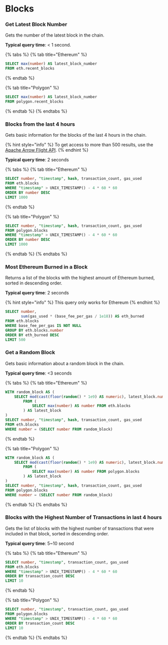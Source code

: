 # Blocks

### Get Latest Block Number

Gets the number of the latest block in the chain.

**Typical query time**: < 1 second.

{% tabs %}
{% tab title="Ethereum" %}
```sql
SELECT max(number) AS latest_block_number
FROM eth.recent_blocks
```
{% endtab %}

{% tab title="Polygon" %}
```sql
SELECT max(number) AS latest_block_number
FROM polygon.recent_blocks
```
{% endtab %}
{% endtabs %}

### Blocks from the last 4 hours

Gets basic information for the blocks of the last 4 hours in the chain.

{% hint style="info" %}
To get access to more than 500 results, use the [Apache Arrow Flight API](broken-reference/).
{% endhint %}

**Typical query time**: 2 seconds

{% tabs %}
{% tab title="Ethereum" %}
```sql
SELECT number, "timestamp", hash, transaction_count, gas_used
FROM eth.blocks
WHERE "timestamp" > UNIX_TIMESTAMP() - 4 * 60 * 60
ORDER BY number DESC
LIMIT 1000
```
{% endtab %}

{% tab title="Polygon" %}
```sql
SELECT number, "timestamp", hash, transaction_count, gas_used
FROM polygon.blocks
WHERE "timestamp" > UNIX_TIMESTAMP() - 4 * 60 * 60
ORDER BY number DESC
LIMIT 1000
```
{% endtab %}
{% endtabs %}

### Most Ethereum Burned in a Block

Returns a list of the blocks with the highest amount of Ethereum burned, sorted in descending order.

**Typical query time**: 2 seconds

{% hint style="info" %}
This query only works for Ethereum
{% endhint %}

```sql
SELECT number,
       sum(gas_used * (base_fee_per_gas / 1e18)) AS eth_burned
FROM eth.blocks
WHERE base_fee_per_gas IS NOT NULL
GROUP BY eth.blocks.number
ORDER BY eth_burned DESC
LIMIT 500
```

### Get a Random Block

Gets basic information about a random block in the chain.

**Typical query time**: <3 seconds

{% tabs %}
{% tab title="Ethereum" %}
```sql
WITH random_block AS (
    SELECT mod(cast(floor(random() * 1e9) AS numeric), latest_block.number) AS number
        FROM (
            SELECT max(number) AS number FROM eth.blocks
        ) AS latest_block
)
SELECT number, "timestamp", hash, transaction_count, gas_used 
FROM eth.blocks
WHERE number = (SELECT number FROM random_block)
```
{% endtab %}

{% tab title="Polygon" %}
```sql
WITH random_block AS (
    SELECT mod(cast(floor(random() * 1e9) AS numeric), latest_block.number) AS number
        FROM (
            SELECT max(number) AS number FROM polygon.blocks
        ) AS latest_block
)
SELECT number, "timestamp", hash, transaction_count, gas_used 
FROM polygon.blocks
WHERE number = (SELECT number FROM random_block)
```
{% endtab %}
{% endtabs %}

### Blocks with the Highest Number of Transactions in last 4 hours

Gets the list of blocks with the highest number of transactions that were included in that block, sorted in descending order.

**Typical query time**: 5\~10 second

{% tabs %}
{% tab title="Ethereum" %}
```sql
SELECT number, "timestamp", transaction_count, gas_used
FROM eth.blocks 
WHERE "timestamp" > UNIX_TIMESTAMP() - 4 * 60 * 60
ORDER BY transaction_count DESC 
LIMIT 10
```
{% endtab %}

{% tab title="Polygon" %}
```sql
SELECT number, "timestamp", transaction_count, gas_used
FROM polygon.blocks 
WHERE "timestamp" > UNIX_TIMESTAMP() - 4 * 60 * 60
ORDER BY transaction_count DESC
LIMIT 10
```
{% endtab %}
{% endtabs %}
